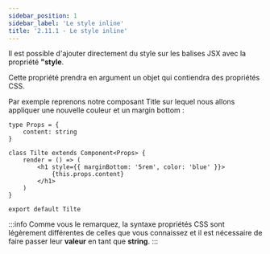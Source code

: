 ```yaml
---
sidebar_position: 1
sidebar_label: 'Le style inline'
title: '2.11.1 - Le style inline'
---
```


Il est possible d'ajouter directement du style sur les balises JSX avec la propriété **"style**.

Cette propriété prendra en argument un objet qui contiendra des propriétés CSS.

Par exemple reprenons notre composant Title sur lequel nous allons appliquer une nouvelle couleur et un margin bottom :

```tsx title=components/title.tsx
type Props = {
	content: string
}

class Tilte extends Component<Props> {
	render = () => (
		<h1 style={{ marginBottom: '5rem', color: 'blue' }}>
			{this.props.content}
		</h1>
	)
}

export default Tilte
```

:::info
Comme vous le remarquez, la syntaxe propriétés CSS sont légèrement différentes de celles que vous connaissez et il est nécessaire de faire passer leur **valeur** en tant que **string**.
:::
